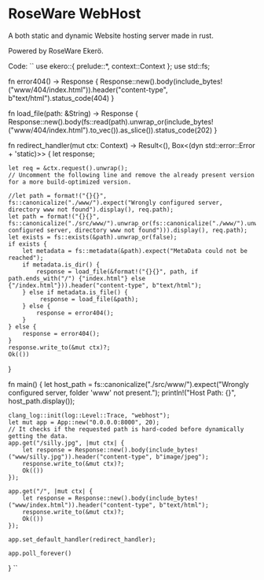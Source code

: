 # RoseWare WebHost
A both static and dynamic Website hosting server made in rust.

Powered by RoseWare Ekerö.


Code:
``
use ekero::{
    prelude::*,
    context::Context
};
use std::fs;


fn error404() -> Response {
    Response::new().body(include_bytes!("www/404/index.html")).header("content-type", b"text/html").status_code(404)
}

fn load_file(path: &String) -> Response {
    Response::new().body(fs::read(path).unwrap_or(include_bytes!("www/404/index.html").to_vec()).as_slice()).status_code(202)
}

fn redirect_handler(mut ctx: Context) -> Result<(), Box<(dyn std::error::Error + 'static)>> {
    let response;

    let req = &ctx.request().unwrap();
    // Uncomment the following line and remove the already present version for a more build-optimized version.

    //let path = format!("{}{}", fs::canonicalize("./www/").expect("Wrongly configured server, directory www not found").display(), req.path);
    let path = format!("{}{}", fs::canonicalize("./src/www/").unwrap_or(fs::canonicalize("./www/").unwrap_or(fs::canonicalize(".").expect("Wrongly configured server, directory www not found"))).display(), req.path);
    let exists = fs::exists(&path).unwrap_or(false);
    if exists {
        let metadata = fs::metadata(&path).expect("MetaData could not be reached");
        if metadata.is_dir() {
            response = load_file(&format!("{}{}", path, if path.ends_with("/") {"index.html"} else {"/index.html"})).header("content-type", b"text/html");
        } else if metadata.is_file() {
             response = load_file(&path);
        } else {
            response = error404();
        }
    } else {
        response = error404();
    }
    response.write_to(&mut ctx)?;
    Ok(())
}

fn main() {
    let host_path = fs::canonicalize("./src/www/").expect("Wrongly configured server, folder 'www' not present.");
    println!("Host Path: {}", host_path.display());

    clang_log::init(log::Level::Trace, "webhost");
    let mut app = App::new("0.0.0.0:8000", 20);
    // It checks if the requested path is hard-coded before dynamically getting the data. 
    app.get("/silly.jpg", |mut ctx| {
        let response = Response::new().body(include_bytes!("www/silly.jpg")).header("content-type", b"image/jpeg");
        response.write_to(&mut ctx)?;
        Ok(())
    });

    app.get("/", |mut ctx| {
        let response = Response::new().body(include_bytes!("www/index.html")).header("content-type", b"text/html");
        response.write_to(&mut ctx)?;
        Ok(())
    });

    app.set_default_handler(redirect_handler);

    app.poll_forever()
}
``
